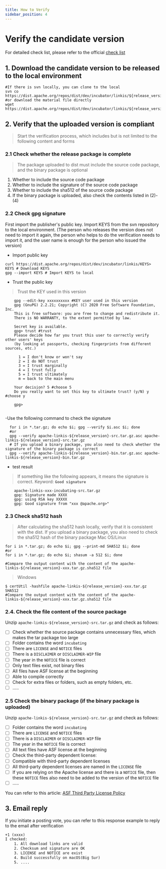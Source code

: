 ```yaml
---
title: How to Verify
sidebar_position: 4
---
```


# Verify the candidate version

For detailed check list, please refer to the official [check list](https://cwiki.apache.org/confluence/display/INCUBATOR/Incubator+Release+Checklist)

## 1. Download the candidate version to be released to the local environment
```shell
#If there is svn locally, you can clone to the local
svn co https://dist.apache.org/repos/dist/dev/incubator/linkis/${release_version}-${rc_version}/
#or download the material file directly
wget https://dist.apache.org/repos/dist/dev/incubator/linkis/${release_version}-${rc_version}/xxx.xxx

```
## 2. Verify that the uploaded version is compliant
> Start the verification process, which includes but is not limited to the following content and forms

### 2.1 Check whether the release package is complete
> The package uploaded to dist must include the source code package, and the binary package is optional

1. Whether to include the source code package
2. Whether to include the signature of the source code package
3. Whether to include the sha512 of the source code package
4. If the binary package is uploaded, also check the contents listed in (2)-(4)

### 2.2 Check gpg signature
First import the publisher's public key. Import KEYS from the svn repository to the local environment. (The person who releases the version does not need to import it again, the person who helps to do the verification needs to import it, and the user name is enough for the person who issued the version)

- Import public key
```shell
curl https://dist.apache.org/repos/dist/dev/incubator/linkis/KEYS> KEYS # Download KEYS
gpg --import KEYS # Import KEYS to local
```
- Trust the public key
> Trust the KEY used in this version
```shell
    gpg --edit-key xxxxxxxxxx #KEY user used in this version
    gpg (GnuPG) 2.2.21; Copyright (C) 2020 Free Software Foundation, Inc.
    This is free software: you are free to change and redistribute it.
    There is NO WARRANTY, to the extent permitted by law.
    
    Secret key is available.
    gpg> trust #trust
    Please decide how far you trust this user to correctly verify other users' keys
    (by looking at passports, checking fingerprints from different sources, etc.)
    
      1 = I don't know or won't say
      2 = I do NOT trust
      3 = I trust marginally
      4 = I trust fully
      5 = I trust ultimately
      m = back to the main menu
    
    Your decision? 5 #choose 5
    Do you really want to set this key to ultimate trust? (y/N) y  #choose y
                                                                
    gpg>
         
```
-Use the following command to check the signature
```shell
  for i in *.tar.gz; do echo $i; gpg --verify $i.asc $i; done
  #or
  gpg --verify apache-linkis-${release_version}-src.tar.gz.asc apache-linkis-${release_version}-src.tar.gz
  # If you upload a binary package, you also need to check whether the signature of the binary package is correct
  gpg --verify apache-linkis-${release_version}-bin.tar.gz.asc apache-linkis-${release_version}-bin.tar.gz
```
- test result

> If something like the following appears, it means the signature is correct. Keyword: **`Good signature`**
```shell
    apache-linkis-xxx-incubating-src.tar.gz
    gpg: Signature made XXXX
    gpg: using RSA key XXXXX
    gpg: Good signature from "xxx @apache.org>"
```

### 2.3 Check sha512 hash
> After calculating the sha512 hash locally, verify that it is consistent with the dist. If you upload a binary package, you also need to check the sha512 hash of the binary package
> Mac OS/Linux

```shell
for i in *.tar.gz; do echo $i; gpg --print-md SHA512 $i; done
#or
for i in *.tar.gz; do echo $i; shasum -a 512 $i; done

#Compare the output content with the content of the apache-linkis-${release_version}-xxx.tar.gz.sha512 file

```


> Windows

```shell
$ certUtil -hashfile apache-linkis-${release_version}-xxx.tar.gz SHA512
#Compare the output content with the content of the apache-linkis-${release_version}-xxx.tar.gz.sha512 file
```


### 2.4. Check the file content of the source package

Unzip `apache-linkis-${release_version}-src.tar.gz` and check as follows:

- [ ] Check whether the source package contains unnecessary files, which makes the tar package too large
- [ ] Folder contains the word `incubating`
- [ ] There are `LICENSE` and `NOTICE` files
- [ ] There is a `DISCLAIMER` or `DISCLAIMER-WIP` file
- [ ] The year in the `NOTICE` file is correct
- [ ] Only text files exist, not binary files
- [ ] All files have ASF license at the beginning
- [ ] Able to compile correctly
- [ ] Check for extra files or folders, such as empty folders, etc.
- [ ] .....

### 2.5 Check the binary package (if the binary package is uploaded)
Unzip `apache-linkis-${release_version}-src.tar.gz` and check as follows:

- [ ] Folder contains the word `incubating`
- [ ] There are `LICENSE` and `NOTICE` files
- [ ] There is a `DISCLAIMER` or `DISCLAIMER-WIP` file
- [ ] The year in the `NOTICE` file is correct
- [ ] All text files have ASF license at the beginning
- [ ] Check the third-party dependent license:
- [ ] Compatible with third-party dependent licenses
- [ ] All third-party dependent licenses are named in the `LICENSE` file
- [ ] If you are relying on the Apache license and there is a `NOTICE` file, then these `NOTICE` files also need to be added to the version of the `NOTICE` file
- [ ] .....

 You can refer to this article: [ASF Third Party License Policy](https://apache.org/legal/resolved.html)
 
## 3. Email reply
If you initiate a posting vote, you can refer to this response example to reply to the email after verification

```html
+1 (xxxx)
I checked:
    1. All download links are valid
    2. Checksum and signature are OK
    3. LICENSE and NOTICE are exist
    4. Build successfully on macOS(Big Sur)
    5. ....
```